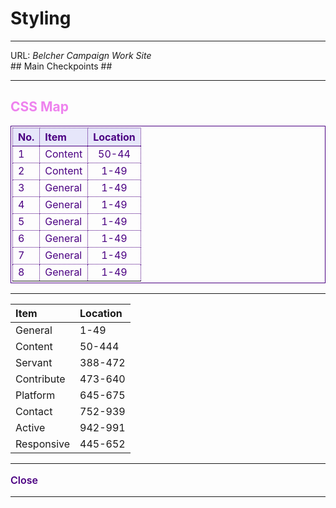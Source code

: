 # Styling #

----------

<div>URL:&nbsp;<a href="https://techhandie-corp.github.io/belcher_campaign/](https://techhandie-corp.github.io/belcher_campaign/" style="text-decoration:none;font-style:oblique;">Belcher Campaign Work Site</a></div>
## Main Checkpoints ##

----------

<h2 style="text-decoration:double;color:violet;">CSS Map</h2>
<table style="padding:2px;border:1px solid indigo;color:indigo;border-collapse:collapse">
	<thead style="background-color:lavender;border-bottom:1px solid indigo;">
		<tr style="vertical-align:middle;">
			<th style="text-align:left;border:1px dotted indigo;">No.</th>
			<th style="text-align:left;border:1px dotted indigo;">Item</th>
			<th style="text-align:center;border: 1px dotted indigo;">Location</th>
		</tr>
	</thead>
	<tbody>
		<tr vertical-align:middle;">
			<td style="text-align:left;border: 1px dotted indigo;">1</td>
			<td style="text-align:left;border: 1px dotted indigo;">Content</td>
			<td style="text-align:center;border: 1px dotted indigo;">50-44</td>
		</tr>
		<tr vertical-align:middle;">
			<td style="text-align:left;border: 1px dotted indigo;">2</td>
			<td style="text-align:left;border: 1px dotted indigo;">Content</td>
			<td style="text-align:center;border: 1px dotted indigo;">1-49</td>
		</tr>
		<tr vertical-align:middle;">
			<td style="text-align:left;border: 1px dotted indigo;">3</td>
			<td style="text-align:left;border: 1px dotted indigo;">General</td>
			<td style="text-align:center;border: 1px dotted indigo;">1-49</td>
		</tr>
		<tr vertical-align:middle;">
			<td style="text-align:left;border: 1px dotted indigo;">4</td>
			<td style="text-align:left;border: 1px dotted indigo;">General</td>
			<td style="text-align:center;border: 1px dotted indigo;">1-49</td>
		</tr>
		<tr vertical-align:middle;">
			<td style="text-align:left;border: 1px dotted indigo;">5</td>
			<td style="text-align:left;border: 1px dotted indigo;">General</td>
			<td style="text-align:center;border: 1px dotted indigo;">1-49</td>
		</tr>
		<tr vertical-align:middle;">
			<td style="text-align:left;border: 1px dotted indigo;">6</td>
			<td style="text-align:left;border: 1px dotted indigo;">General</td>
			<td style="text-align:center;border: 1px dotted indigo;">1-49</td>
		</tr>
		<tr vertical-align:middle;">
			<td style="text-align:left;border: 1px dotted indigo;">7</td>
			<td style="text-align:left;border: 1px dotted indigo;">General</td>
			<td style="text-align:center;border: 1px dotted indigo;">1-49</td>
		</tr>
		<tr vertical-align:middle;">
			<td style="text-align:left;border: 1px dotted indigo;">8</td>
			<td style="text-align:left;border: 1px dotted indigo;">General</td>
			<td style="text-align:center;border: 1px dotted indigo;">1-49</td>
		</tr>
	</tbody>
</table>

----------

|Item|Location|
|:---|:---|
|General|1-49|
|Content|50-444|
|Servant|388-472|
|Contribute|473-640|
|Platform|645-675|
|Contact|752-939|
|Active|942-991|
|Responsive|445-652|

----------
<p style="font-size:1rem; font-weight:600;color:indigo;">Close</p>

----------

<!--Background Excerpt for Image Caption-->
<!-- background: rgb(60,60,60);
background: rgba(60,60,60,0.3);/*60,60,60*/ -->
